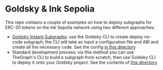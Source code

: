 # Goldsky & Ink Sepolia

This repo contains a couple of examples on how to deploy subgraphs for ERC-20 tokens on the Ink Sepolia network using two different approaches:
- [Goldsky Instant Subgraphs](https://docs.goldsky.com/subgraphs/guides/create-a-no-code-subgraph): use the Goldsky CLI to create deploy no-code subgraph; the CLI will take as input a configuration file and ABI and create all the necessary code. See the config [in this directory](./instant)
- Standard development process: via this method you can use TheGraph's CLI to build a subgraph from scratch, then use Goldsky CLI to deploy it onto your Goldsky project. See the contents of [this directory](./subgraph)